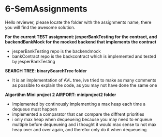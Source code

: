 # 6-SemAssignments
Hello reviewer, please locate the folder with the assignments name, there you will find the awesome solution.

**For the current TEST assignment: jesperBankTesting for the contract, and backendBankMock for the mocked backend that implements the contract**
 
- jesperBankTesting repo is the backendmock
- bankContract repo is the backcontract which is implemented and tested by jesperBankTesting


**SEARCH TREE: binarySearchTree folder**
- It is an implementation of AVL tree, ive tried to make as many comments as possible to explain the code, as you may not have done the same one

**Algortihm Mini project 2 AIRPORT: miniproject2 folder**
- Implemented by continously implementing a max heap each time a dequeue must happen
- implemented a comparator that can compare the diffrent priorities
- i only max heap when dequeueing because you may need to enqueue multiple before dequeueing and i thought it would max sense to not max heap over and over again, and therefor only do it when dequeueing
